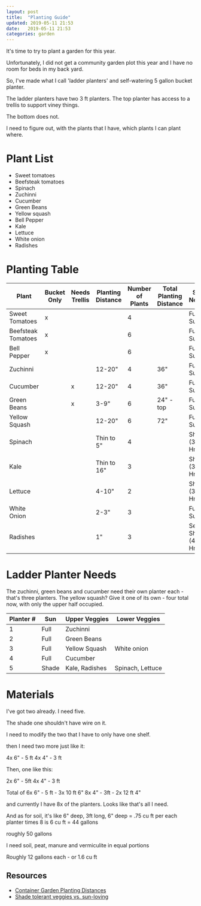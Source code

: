 ```yaml
---
layout: post
title:  "Planting Guide"
updated: 2019-05-11 21:53
date:   2019-05-11 21:53
categories: garden
---
```


It's time to try to plant a garden for this year. 

Unfortunately, I did not get a community garden plot this year and I have no room for beds in my back yard.

So, I've made what I call 'ladder planters' and self-watering 5 gallon bucket planter.

The ladder planters have two 3 ft planters. The top planter has access to a trellis to support viney things.

The bottom does not.

I need to figure out, with the plants that I have, which plants I can plant where. 

# Plant List #

* Sweet tomatoes
* Beefsteak tomatoes 
* Spinach
* Zuchinni
* Cucumber
* Green Beans
* Yellow squash
* Bell Pepper
* Kale
* Lettuce
* White onion
* Radishes

# Planting Table #


| Plant					| Bucket Only 	| Needs Trellis | Planting Distance	| Number of Plants	| Total Planting Distance 	| Sun Needs				| 
|-----------------------|---------------|---------------|-------------------|-------------------|---------------------------|-----------			|
| Sweet Tomatoes		|	x			|				|					| 4 				|                           | Full Sun     			|
| Beefsteak Tomatoes	|	x			|				|					| 6 				|                           | Full Sun    			|
| Bell Pepper			| 	x           |	 			|					| 6 				|                           | Full Sun   			|
| Zuchinni				|				|	 			|  12-20"           | 4                 | 36"                       | Full Sun   			|
| Cucumber				|				|	x			|  12-20"           | 4                 | 36"                       | Full Sun   			|
| Green Beans			|				|	x           |  3-9"             | 6                 | 24" - top                 | Full Sun   			|
| Yellow Squash			|				|	            |  12-20"           | 6                 | 72"                       | Full Sun   			|
| Spinach				|	            |               |  Thin to 5"       | 4                 |                           | Shade (3-4 Hrs)   	|
| Kale					|               |               |  Thin to 16"      | 3                 |                           | Shade (3-4 Hrs)		|
| Lettuce               |               |               | 4-10"             | 2                 |                           | Shade (3-4 Hrs)		|
| White Onion           |               |               | 2-3"              | 3                 |                           | Full Sun    			|
| Radishes			    |               |               |  1"               | 3                 |                           | Semi-Shade (4-6 Hrs)	|

# Ladder Planter Needs #

The zuchinni, green beans and cucumber need their own planter each - that's three planters.  The yellow squash? Give it one of its own - four total now, with only the upper half occupied.

| Planter #	| Sun			| Upper Veggies				| Lower Veggies				|
|-----------|---------------|---------------------------|---------------------------|
|  1		| Full			| Zuchinni					|                           |
|  2		| Full			| Green Beans               |                   |
|  3		| Full			| Yellow Squash				| White onion               |
|  4		| Full			| Cucumber					|                           |
|  5		| Shade			| Kale, Radishes    		| Spinach, Lettuce          |

# Materials #

I've got two already.
I need five. 

The shade one shouldn't have wire on it.

I need to modify the two that I have to only have one shelf.

then I need two more just like it:

4x 6" - 5 ft
4x 4" - 3 ft

Then, one like this:

2x 6" - 5ft
4x 4" - 3 ft


Total of 6x 6" - 5 ft - 3x 10 ft 6"
8x 4" - 3ft - 2x 12 ft 4"

and currently I have 8x of the planters. Looks like that's all I need.

And as for soil, it's like 6" deep, 3ft long, 6" deep = .75 cu ft per each planter times 8 is 6 cu ft = 44 gallons

roughly 50 gallons

I need soil, peat, manure and vermiculite in equal portions

Roughly 12 gallons each - or 1.6 cu ft

		
## Resources ##
* [Container Garden Planting Distances](https://harvesttotable.com/vegetable-plant-spacing-container/)
* [Shade tolerant veggies vs. sun-loving](https://thegardeningcook.com/sun-or-shade/)

